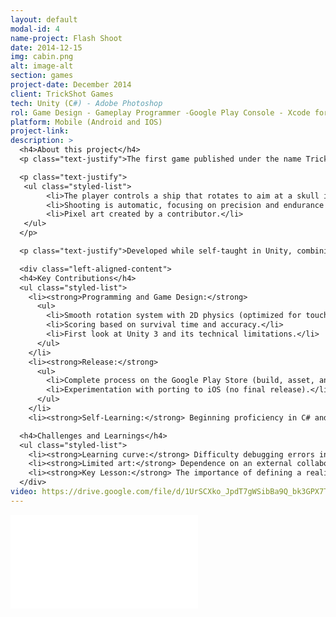 ```yaml
---
layout: default
modal-id: 4
name-project: Flash Shoot
date: 2014-12-15
img: cabin.png
alt: image-alt
section: games
project-date: December 2014
client: TrickShot Games
tech: Unity (C#) - Adobe Photoshop
rol: Game Design - Gameplay Programmer -Google Play Console - Xcode for testing
platform: Mobile (Android and IOS)
project-link: 
description: >
  <h4>About this project</h4>
  <p class="text-justify">The first game published under the name TrickShot, marking the beginning of my career as a developer. A minimalist arcade shooter where:</p>

  <p class="text-justify">
   <ul class="styled-list">
        <li>The player controls a ship that rotates to aim at a skull in the center.</li>
        <li>Shooting is automatic, focusing on precision and endurance ("survival" mode).</li>
        <li>Pixel art created by a contributor.</li>
   </ul>
  </p>

  <p class="text-justify">Developed while self-taught in Unity, combining studies with development.</p>

  <div class="left-aligned-content">
  <h4>Key Contributions</h4>
  <ul class="styled-list">
    <li><strong>Programming and Game Design:</strong>
      <ul>
        <li>Smooth rotation system with 2D physics (optimized for touchscreens).</li>
        <li>Scoring based on survival time and accuracy.</li>
        <li>First look at Unity 3 and its technical limitations.</li>
      </ul>
    </li>
    <li><strong>Release:</strong>
      <ul>
        <li>Complete process on the Google Play Store (build, asset, and metadata management).</li>
        <li>Experimentation with porting to iOS (no final release).</li>
      </ul>
    </li>
    <li><strong>Self-Learning:</strong> Beginning proficiency in C# and Unity workflows.</li>

  <h4>Challenges and Learnings</h4>
  <ul class="styled-list">
    <li><strong>Learning curve:</strong> Difficulty debugging errors in older versions of Unity.</li>
    <li><strong>Limited art:</strong> Dependence on an external collaborator for visual assets.</li>
    <li><strong>Key Lesson:</strong> The importance of defining a realistic scope in early projects.</li>
  </div>
video: https://drive.google.com/file/d/1UrSCXko_JpdT7gWSibBa9Q_bk3GPX7T5/preview
---
```


<div class="embed-responsive" style="background: url('img/portfolio/{{ post.img }}') center/cover;">
  <iframe 
    src="{{ page.video }}" 
    frameborder="0"
    allow="accelerometer; autoplay; clipboard-write; encrypted-media; gyroscope; picture-in-picture" 
    allowfullscreen
    class="w-full h-full">
  </iframe>
</div>